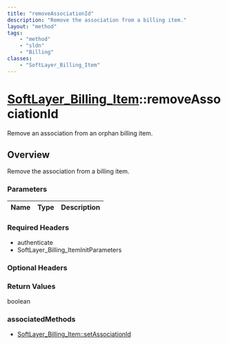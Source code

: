 ```yaml
---
title: "removeAssociationId"
description: "Remove the association from a billing item."
layout: "method"
tags:
    - "method"
    - "sldn"
    - "Billing"
classes:
    - "SoftLayer_Billing_Item"
---
```

# [SoftLayer_Billing_Item](/reference/services/SoftLayer_Billing_Item)::removeAssociationId

Remove an association from an orphan billing item.


## Overview 
Remove the association from a billing item. 

### Parameters 
|Name | Type | Description |
| --- | --- | --- |


### Required Headers
* authenticate
* SoftLayer_Billing_ItemInitParameters

### Optional Headers

### Return Values
boolean


### associatedMethods

*  [SoftLayer_Billing_Item::setAssociationId](/reference/services/SoftLayer_Billing_Item/setAssociationId )

